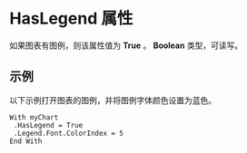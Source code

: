 
# HasLegend 属性

如果图表有图例，则该属性值为  **True** 。 **Boolean** 类型，可读写。


## 示例

以下示例打开图表的图例，并将图例字体颜色设置为蓝色。


```
With myChart 
 .HasLegend = True 
 .Legend.Font.ColorIndex = 5 
End With
```

